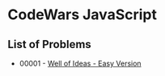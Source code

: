 # CodeWars JavaScript

## List of Problems
- 00001 - [Well of Ideas - Easy Version](https://www.codewars.com/kata/57f222ce69e09c3630000212)

